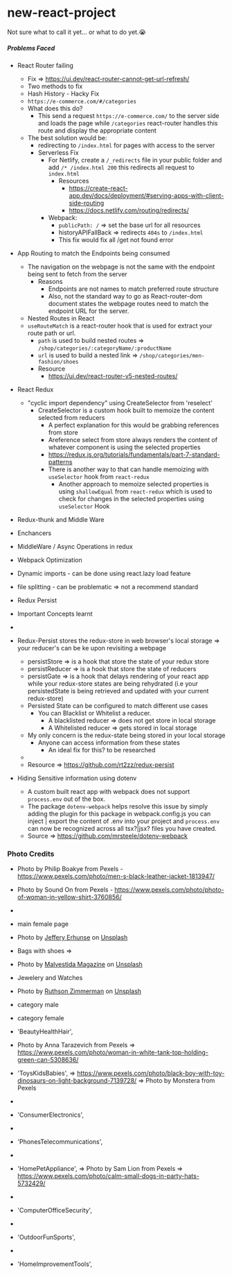 # new-react-project
Not sure what to call it yet... or what to do yet.😭


##### Problems Faced
- React Router failing 
  - Fix => https://ui.dev/react-router-cannot-get-url-refresh/
  - Two methods to fix 
  - Hash History - Hacky Fix
  - ```https://e-commerce.com/#/categories```
  - What does this do?
    - This send a request ```https://e-commerce.com/``` to the server side and loads the page while ```/categories``` react-router handles this route and display the appropriate content
  - The best solution would be:
    -  redirecting to ```/index.html``` for pages with access to the server
    - Serverless Fix
      - For Netlify, create a ```/_redirects``` file in your public folder and add ```/* /index.html 200``` this redirects all request to ```index.html```
        - Resources
          - https://create-react-app.dev/docs/deployment/#serving-apps-with-client-side-routing
          - https://docs.netlify.com/routing/redirects/
      - Webpack:
        - ```publicPath: /``` => set the base url for all resources 
        - historyAPIFallBack => redirects ```404s``` to ```/index.html```
        - This fix would fix all /get <Content> not found error

- App Routing to match the Endpoints being consumed
  - The navigation on the webpage is not the same with the endpoint being sent to fetch from the server
    - Reasons
      - Endpoints are not names to match preferred route structure
      - Also, not the standard way to go as React-router-dom document states the webpage routes need to match the endpoint URL for the server.
  - Nested Routes in React
  - ```useRouteMatch``` is a react-router hook that is used for extract your route path or url.
    - ```path``` is used to build nested routes => ```/shop/categories/:categoryName/:productName```
    - ```url``` is used to build a nested link => ```/shop/categories/men-fashion/shoes```
    - Resource 
      - https://ui.dev/react-router-v5-nested-routes/

- React Redux
  - "cyclic import dependency" using CreateSelector from 'reselect'
    - CreateSelector is a custom hook built to memoize the content selected from reducers
      - A perfect explanation for this would be grabbing references from store
      - Areference select from store always renders the content of whatever component is using the selected properties
      - https://redux.js.org/tutorials/fundamentals/part-7-standard-patterns
      - There is another way to that can handle memoizing with ```useSelector``` hook from ```react-redux```
        -  Another approach to memoize selected properties is using ```shallowEqual``` from ```react-redux``` which is used to check for changes in the selected properties using ```useSelector``` Hook 
- Redux-thunk and Middle Ware
- Enchancers
- MiddleWare / Async Operations in redux



- Webpack Optimization
- Dynamic imports - can be done using react.lazy load feature
- file splitting - can be problematic => not a recommend standard

- Redux Persist
- Important Concepts learnt
- 
- Redux-Persist stores the redux-store in web browser's local storage => your reducer's can be ke upon revisiting a webpage
  - persistStore => is a hook that store the state of your redux store
  - persistReducer =>  is a hook that store the state of reducers 
  - persistGate => is a hook that delays rendering of your react app while your redux-store states are being rehydrated (i.e your persistedState is being retrieved and updated with your current redux-store)
  - Persisted State can be configured to match different use cases
    - You can Blacklist or Whitelist a reducer.
      -   A blacklisted reducer => does not get store in local storage
      -   A Whitelisted reducer => gets stored in local storage
  - My only concern is the redux-state being stored in your local storage 
    - Anyone can access information from these states
      - An ideal fix for this? to be researched 
  - 
  - Resource => https://github.com/rt2zz/redux-persist

- Hiding Sensitive information using dotenv
  - A custom built react app with webpack does not support ```process.env``` out of the box.
  - The package ```dotenv-webpack``` helps resolve this issue by simply adding the plugin for this package in webpack.config.js you can inject | export the content of .env into your project and ```process.env``` can now be recognized across all tsx?|jsx? files you have created.
  - Source => https://github.com/mrsteele/dotenv-webpack



### Photo Credits

- Photo by Philip Boakye from Pexels - https://www.pexels.com/photo/men-s-black-leather-jacket-1813947/
- Photo by Sound On from Pexels - https://www.pexels.com/photo/photo-of-woman-in-yellow-shirt-3760856/
- 
- main female page
- Photo by <a href="https://unsplash.com/@j_erhunse?utm_source=unsplash&utm_medium=referral&utm_content=creditCopyText">Jeffery Erhunse</a> on <a href="https://unsplash.com/s/photos/black-girl?utm_source=unsplash&utm_medium=referral&utm_content=creditCopyText">Unsplash</a>


- Bags with shoes => 
- Photo by <a href="https://unsplash.com/@malvestida?utm_source=unsplash&utm_medium=referral&utm_content=creditCopyText">Malvestida Magazine</a> on <a href="https://unsplash.com/s/photos/bags-and-shoes?utm_source=unsplash&utm_medium=referral&utm_content=creditCopyText">Unsplash</a>
  
- Jewelery and Watches
- Photo by <a href="https://unsplash.com/@ruthson_zimmerman?utm_source=unsplash&utm_medium=referral&utm_content=creditCopyText">Ruthson Zimmerman</a> on <a href="https://unsplash.com/s/photos/jewelery-and-watch?utm_source=unsplash&utm_medium=referral&utm_content=creditCopyText">Unsplash</a>

- category male


- category female



- 'BeautyHealthHair',
- Photo by Anna Tarazevich from Pexels => https://www.pexels.com/photo/woman-in-white-tank-top-holding-green-can-5308636/
- 'ToysKidsBabies', => https://www.pexels.com/photo/black-boy-with-toy-dinosaurs-on-light-background-7139728/ => Photo by Monstera from Pexels
- 
- 'ConsumerElectronics',
- 
-   'PhonesTelecommunications',
-   
-  'HomePetAppliance', => Photo by Sam Lion from Pexels => https://www.pexels.com/photo/calm-small-dogs-in-party-hats-5732429/
-  
- 'ComputerOfficeSecurity',
- 
-  'OutdoorFunSports',
-  
-  'HomeImprovementTools',
